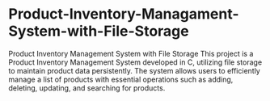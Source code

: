 # Product-Inventory-Managament-System-with-File-Storage
Product Inventory Management System with File Storage  This project is a Product Inventory Management System developed in C, utilizing file storage to maintain product data persistently. The system allows users to efficiently manage a list of products with essential operations such as adding, deleting, updating, and searching for products.
